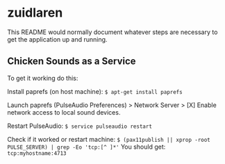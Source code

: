 # zuidlaren

This README would normally document whatever steps are necessary to get the
application up and running.

## Chicken Sounds as a Service

To get it working do this:

Install paprefs (on host machine):
`$ apt-get install paprefs`

Launch paprefs (PulseAudio Preferences) > Network Server > [X] Enable network access to local sound devices.

Restart PulseAudio:
`$ service pulseaudio restart`

Check if it worked or restart machine:
`$ (pax11publish || xprop -root PULSE_SERVER) | grep -Eo 'tcp:[^ ]*'`
You should get: `tcp:myhostname:4713`